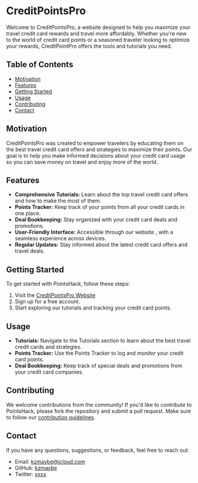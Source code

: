 # CreditPointsPro

Welcome to CreditPointsPro, a website designed to help you maximize your travel credit card rewards and travel more affordably. Whether you're new to the world of credit card points or a seasoned traveler looking to optimize your rewards, CreditPointPro offers the tools and tutorials you need.

## Table of Contents

- [Motivation](#motivation)
- [Features](#features)
- [Getting Started](#getting-started)
- [Usage](#usage)
- [Contributing](#contributing)
- [Contact](#contact)

## Motivation

CreditPointsPro was created to empower travelers by educating them on the best travel credit card offers and strategies to maximize their points. Our goal is to help you make informed decisions about your credit card usage so you can save money on travel and enjoy more of the world.

## Features

- **Comprehensive Tutorials:** Learn about the top travel credit card offers and how to make the most of them.
- **Points Tracker:** Keep track of your points from all your credit cards in one place.
- **Deal Bookkeeping:** Stay organized with your credit card deals and promotions.
- **User-Friendly Interface:** Accessible through our website , with a seamless experience across devices.
- **Regular Updates:** Stay informed about the latest credit card offers and travel deals.

## Getting Started

To get started with PointsHack, follow these steps:

1. Visit the [CreditPointsPro Website](https://kzmaybe.github.io/creditPointsPro/)
2. Sign up for a free account.
3. Start exploring our tutorials and tracking your credit card points.

## Usage

- **Tutorials:** Navigate to the Tutorials section to learn about the best travel credit cards and strategies.
- **Points Tracker:** Use the Points Tracker to log and monitor your credit card points.
- **Deal Bookkeeping:** Keep track of special deals and promotions from your credit card companies.

## Contributing

We welcome contributions from the community! If you'd like to contribute to PointsHack, please fork the repository and submit a pull request. Make sure to follow our [contribution guidelines](CONTRIBUTING.md).

## Contact

If you have any questions, suggestions, or feedback, feel free to reach out:

- Email: kzmaybe@icloud.com
- GitHub: [kzmaybe](https://github.com/kzmaybe)
- Twitter: [xxxx](https://twitter.com/XXXXXX)

